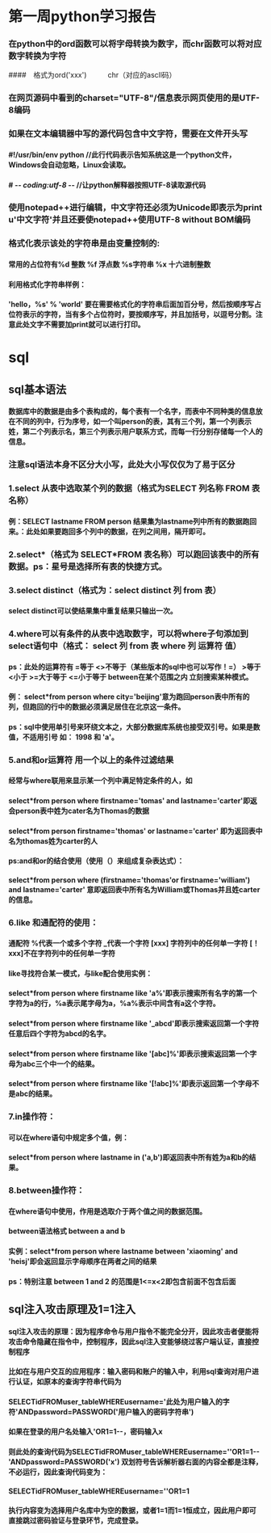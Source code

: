 # 第一周python学习报告

### 在python中的ord函数可以将字母转换为数字，而chr函数可以将对应数字转换为字符
####　格式为ord('xxx')　　　chr（对应的ascll码）
### 在网页源码中看到的charset="UTF-8"/信息表示网页使用的是UTF-8编码
### 如果在文本编辑器中写的源代码包含中文字符，需要在文件开头写
#### #!/usr/bin/env python  //此行代码表示告知系统这是一个python文件，Windows会自动忽略，Linux会读取。
#### # -*- coding:utf-8 -*-  //让python解释器按照UTF-8读取源代码
### 使用notepad++进行编辑，中文字符还必须为Unicode即表示为print u'中文字符'并且还要使notepad++使用UTF-8 without BOM编码
### 格式化表示该处的字符串是由变量控制的:
#### 常用的占位符有%d 整数 %f 浮点数 %s字符串 %x 十六进制整数
#### 利用格式化字符串样例：
#### 'hello，%s' % 'world' 要在需要格式化的字符串后面加百分号，然后按顺序写占位符表示的字符，当有多个占位符时，要按顺序写，并且加括号，以逗号分割。注意此处文字不需要加print就可以进行打印。
# sql
## sql基本语法
#### 数据库中的数据是由多个表构成的，每个表有一个名字，而表中不同种类的信息放在不同的列中，行为序号，如一个叫person的表，其有三个列，第一个列表示姓，第二个列表示名，第三个列表示用户联系方式，而每一行分别存储每一个人的信息。
### 注意sql语法本身不区分大小写，此处大小写仅仅为了易于区分
### 1.select 从表中选取某个列的数据（格式为SELECT 列名称 FROM 表名称）
#### 例：SELECT lastname FROM person 结果集为lastname列中所有的数据跑回来。：此处如果要跑回多个列中的数据，在列之间用，隔开即可。
### 2.select*（格式为 SELECT*FROM 表名称）可以跑回该表中的所有数据。ps：星号是选择所有表的快捷方式。
### 3.select distinct（格式为：select distinct 列 from 表）
#### select distinct可以使结果集中重复结果只输出一次。
### 4.where可以有条件的从表中选取数字，可以将where子句添加到select语句中（格式： select 列 from 表 where 列 运算符 值）
#### ps：此处的运算符有 =等于 <>不等于（某些版本的sql中也可以写作！=） >等于 <小于 >=大于等于 <=小于等于 between在某个范围之内 立刻搜索某种模式。
#### 例： select*from person where city='beijing'意为跑回person表中所有的列，但跑回的行中的数据必须满足居住在北京这一条件。
#### ps：sql中使用单引号来环绕文本之，大部分数据库系统也接受双引号。如果是数值，不适用引号 如： 1998 和 'a'。
### 5.and和or运算符 用一个以上的条件过滤结果
#### 经常与where联用来显示某一个列中满足特定条件的人，如
#### select*from person where firstname='tomas' and lastname='carter'即返会person表中姓为cater名为Thomas的数据
#### select*from person firstname='thomas' or lastname='carter' 即为返回表中名为thomas姓为carter的人
#### ps:and和or的结合使用（使用（）来组成复杂表达式）：
#### select*from person where (firstname='thomas'or firstname='william') and lastname='carter' 意即返回表中所有名为William或Thomas并且姓carter的信息。
### 6.like 和通配符的使用：
#### 通配符 %代表一个或多个字符 _代表一个字符 [xxx] 字符列中的任何单一字符 [！xxx]不在字符列中的任何单一字符
#### like寻找符合某一模式，与like配合使用实例：
#### select*from person where firstname like 'a%'即表示搜索所有名字的第一个字符为a的行，%a表示尾字母为a，%a%表示中间含有a这个字符。
#### select*from person where firstname like '_abcd'即表示搜索返回第一个字符任意后四个字符为abcd的名字。
#### select*from person where firstname like '[abc]%'即表示搜索返回第一个字母为abc三个中一个的结果。
#### select*from person where firstname like '[!abc]%'即表示返回第一个字母不是abc的结果。
### 7.in操作符：
#### 可以在where语句中规定多个值，例：
#### select*from person where lastname in ('a,b')即返回表中所有姓为a和b的结果。
### 8.between操作符：
#### 在where语句中使用，作用是选取介于两个值之间的数据范围。
#### between语法格式 between a and b
#### 实例：select*from person where lastname between 'xiaoming' and 'heisj'即会返回显示字母顺序在两者之间的结果
#### ps：特别注意 between 1 and 2 的范围是1<=x<2即包含前面不包含后面
## sql注入攻击原理及1=1注入 
#### sql注入攻击的原理：因为程序命令与用户指令不能完全分开，因此攻击者便能将攻击命令隐藏在指令中，控制程序，因此sql注入变能够绕过客户端认证，直接控制程序
#### 比如在与用户交互的应用程序：输入密码和账户的输入中，利用sql查询对用户进行认证，如原本的查询字符串代码为
#### SELECTidFROMuser_tableWHEREusername='此处为用户输入的字符'ANDpassword=PASSWORD('用户输入的密码字符串')
#### 如果在登录的用户名处输入'OR1=1--，密码输入x
#### 则此处的查询代码为SELECTidFROMuser_tableWHEREusername=''OR1=1--'ANDpassword=PASSWORD('x') 双划符号告诉解析器右面的内容全都是注释，不必运行，因此查询代码变为：
#### SELECTidFROMuser_tableWHEREusername=''OR1=1
#### 执行内容变为选择用户名库中为空的数据，或者1=1而1=1恒成立，因此用户即可直接跳过密码验证与登录环节，完成登录。